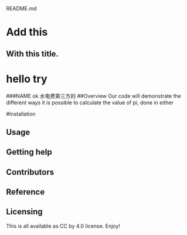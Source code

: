 ﻿README.md
 
# Add this
## With this title.
# hello try
###NAME
ok
水电费第三方的
##Overview
Our code will demonstrate the different ways it is possible to calculate the value of pi, done in either 

#Installation

## Usage


## Getting help


## Contributors

## Reference

## Licensing
This is all available as CC by 4.0 license. Enjoy!

